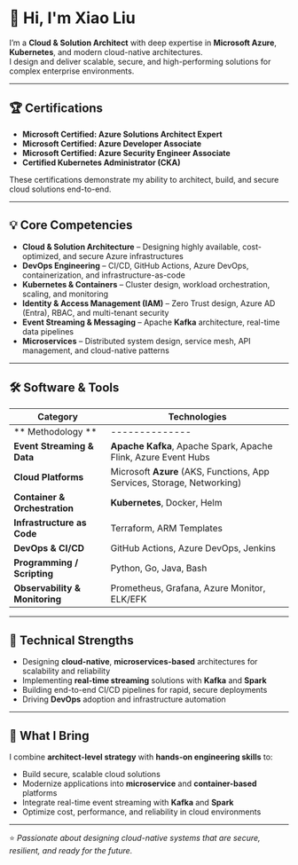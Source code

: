 # 👋 Hi, I'm Xiao Liu
I’m a **Cloud & Solution Architect** with deep expertise in **Microsoft Azure**, **Kubernetes**, and modern cloud-native architectures.  
I design and deliver scalable, secure, and high-performing solutions for complex enterprise environments.

---

## 🏆 Certifications
- **Microsoft Certified: Azure Solutions Architect Expert**
- **Microsoft Certified: Azure Developer Associate**
- **Microsoft Certified: Azure Security Engineer Associate**
- **Certified Kubernetes Administrator (CKA)**

These certifications demonstrate my ability to architect, build, and secure cloud solutions end-to-end.

---

## 💡 Core Competencies
- **Cloud & Solution Architecture** – Designing highly available, cost-optimized, and secure Azure infrastructures
- **DevOps Engineering** – CI/CD, GitHub Actions, Azure DevOps, containerization, and infrastructure-as-code
- **Kubernetes & Containers** – Cluster design, workload orchestration, scaling, and monitoring
- **Identity & Access Management (IAM)** – Zero Trust design, Azure AD (Entra), RBAC, and multi-tenant security
- **Event Streaming & Messaging** – Apache **Kafka** architecture, real-time data pipelines
- **Microservices** – Distributed system design, service mesh, API management, and cloud-native patterns

---

## 🛠️ Software & Tools
| Category | Technologies |
|----------|--------------|
|** Methodology **|--------------|
| **Event Streaming & Data** | **Apache Kafka**, Apache Spark, Apache Flink, Azure Event Hubs |
| **Cloud Platforms** | Microsoft **Azure** (AKS, Functions, App Services, Storage, Networking) |
| **Container & Orchestration** | **Kubernetes**, Docker, Helm |
| **Infrastructure as Code** | Terraform, ARM Templates |
| **DevOps & CI/CD** | GitHub Actions, Azure DevOps, Jenkins |
| **Programming / Scripting** | Python, Go, Java, Bash |
| **Observability & Monitoring** | Prometheus, Grafana, Azure Monitor, ELK/EFK |

---

## 🚀 Technical Strengths
- Designing **cloud-native**, **microservices-based** architectures for scalability and reliability  
- Implementing **real-time streaming** solutions with **Kafka** and **Spark**  
- Building end-to-end CI/CD pipelines for rapid, secure deployments  
- Driving **DevOps** adoption and infrastructure automation

---

## 🌟 What I Bring
I combine **architect-level strategy** with **hands-on engineering skills** to:
- Build secure, scalable cloud solutions  
- Modernize applications into **microservice** and **container-based** platforms  
- Integrate real-time event streaming with **Kafka** and **Spark**  
- Optimize cost, performance, and reliability in cloud environments

---

⭐️ *Passionate about designing cloud-native systems that are secure, resilient, and ready for the future.*
